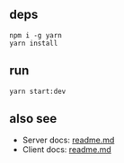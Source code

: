 ## deps

```
npm i -g yarn
yarn install
```

## run

```
yarn start:dev
```

## also see
- Server docs: [readme.md](/server/README.md)
- Client docs: [readme.md](/client/README.md)
